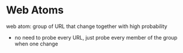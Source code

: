 <!-- toc -->
# Web Atoms

web atom: group of URL that change together with high probability

- no need to probe every URL, just probe every member of the group when
    one change
